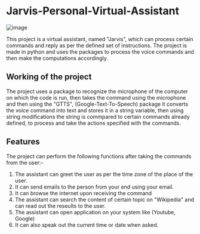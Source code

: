 # Jarvis-Personal-Virtual-Assistant
![image](https://github.com/krishanwalia30/Jarvis-Personal-Virtual-Assistant/assets/101003187/0afaf248-5cd3-4c81-ab7e-4101eb0d38e3)

This project is a virtual assistant, named "Jarvis", which can process certain commands and reply as per the defined set of instructions. The project is made in python and uses the packages to process the voice commands and then make the computations accordingly.


## Working of the project
The project uses a package to recognize the microphone of the computer on which the code is run, then takes the command using the microphone and then using the "GTTS", (Google-Text-To-Speech) package it converts the voice command into text and stores it in a string variable, then using string modifications the string is commpared to certain commands already defined, to process and take the actions specified with the commands.

## Features 
The project can perform the following functions after taking the commands from the user:-
1.  The assistant can greet the user as per the time zone of the place of the user.
2.  It can send emails to the person from your end using your email.
3.  It can browse the internet upon receiving the command
4.  The assistant can search the content of certain topic on "Wikipedia" and can read out the reseults to the user.
5.  The assistant can open application on your system like (Youtube, Google)
6.  It can also speak out the current time or date when asked.
